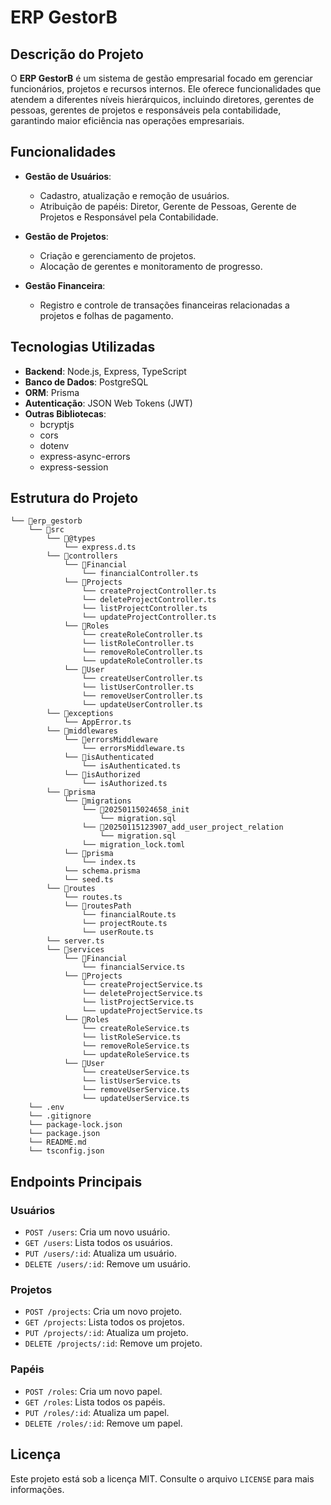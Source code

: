 # ERP GestorB

## Descrição do Projeto
O **ERP GestorB** é um sistema de gestão empresarial focado em gerenciar funcionários, projetos e recursos internos. Ele oferece funcionalidades que atendem a diferentes níveis hierárquicos, incluindo diretores, gerentes de pessoas, gerentes de projetos e responsáveis pela contabilidade, garantindo maior eficiência nas operações empresariais.

## Funcionalidades
- **Gestão de Usuários**:
  - Cadastro, atualização e remoção de usuários.
  - Atribuição de papéis: Diretor, Gerente de Pessoas, Gerente de Projetos e Responsável pela Contabilidade.

- **Gestão de Projetos**:
  - Criação e gerenciamento de projetos.
  - Alocação de gerentes e monitoramento de progresso.

- **Gestão Financeira**:
  - Registro e controle de transações financeiras relacionadas a projetos e folhas de pagamento.

<!-- - **Gestão de Departamentos**:
  - Cadastro e monitoramento de departamentos e seus funcionários.



- **Autenticação e Autorização**:
  - Login seguro com JWT.
  - Controle de acesso baseado em papéis.

- **Relatórios**:
  - Visualização de relatórios financeiros e operacionais em tempo real. -->

## Tecnologias Utilizadas
- **Backend**: Node.js, Express, TypeScript
- **Banco de Dados**: PostgreSQL
- **ORM**: Prisma
- **Autenticação**: JSON Web Tokens (JWT)
- **Outras Bibliotecas**:
  - bcryptjs
  - cors
  - dotenv
  - express-async-errors
  - express-session


## Estrutura do Projeto
```
└── 📁erp_gestorb
    └── 📁src
        └── 📁@types
            └── express.d.ts
        └── 📁controllers
            └── 📁Financial
                └── financialController.ts
            └── 📁Projects
                └── createProjectController.ts
                └── deleteProjectController.ts
                └── listProjectController.ts
                └── updateProjectController.ts
            └── 📁Roles
                └── createRoleController.ts
                └── listRoleController.ts
                └── removeRoleController.ts
                └── updateRoleController.ts
            └── 📁User
                └── createUserController.ts
                └── listUserController.ts
                └── removeUserController.ts
                └── updateUserController.ts
        └── 📁exceptions
            └── AppError.ts
        └── 📁middlewares
            └── 📁errorsMiddleware
                └── errorsMiddleware.ts
            └── 📁isAuthenticated
                └── isAuthenticated.ts
            └── 📁isAuthorized
                └── isAuthorized.ts
        └── 📁prisma
            └── 📁migrations
                └── 📁20250115024658_init
                    └── migration.sql
                └── 📁20250115123907_add_user_project_relation
                    └── migration.sql
                └── migration_lock.toml
            └── 📁prisma
                └── index.ts
            └── schema.prisma
            └── seed.ts
        └── 📁routes
            └── routes.ts
            └── 📁routesPath
                └── financialRoute.ts
                └── projectRoute.ts
                └── userRoute.ts
        └── server.ts
        └── 📁services
            └── 📁Financial
                └── financialService.ts
            └── 📁Projects
                └── createProjectService.ts
                └── deleteProjectService.ts
                └── listProjectService.ts
                └── updateProjectService.ts
            └── 📁Roles
                └── createRoleService.ts
                └── listRoleService.ts
                └── removeRoleService.ts
                └── updateRoleService.ts
            └── 📁User
                └── createUserService.ts
                └── listUserService.ts
                └── removeUserService.ts
                └── updateUserService.ts
    └── .env
    └── .gitignore
    └── package-lock.json
    └── package.json
    └── README.md
    └── tsconfig.json
```

## Endpoints Principais

### **Usuários**
- `POST /users`: Cria um novo usuário.
- `GET /users`: Lista todos os usuários.
- `PUT /users/:id`: Atualiza um usuário.
- `DELETE /users/:id`: Remove um usuário.

### **Projetos**
- `POST /projects`: Cria um novo projeto.
- `GET /projects`: Lista todos os projetos.
- `PUT /projects/:id`: Atualiza um projeto.
- `DELETE /projects/:id`: Remove um projeto.

### **Papéis**
- `POST /roles`: Cria um novo papel.
- `GET /roles`: Lista todos os papéis.
- `PUT /roles/:id`: Atualiza um papel.
- `DELETE /roles/:id`: Remove um papel.


## Licença
Este projeto está sob a licença MIT. Consulte o arquivo `LICENSE` para mais informações.

